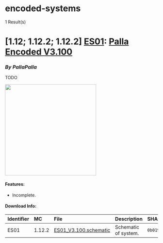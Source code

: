 # encoded-systems
1 Result(s)

# [1.12; 1.12.2; 1.12.2] [ES01](ES01%20Palla%20Encoded%20V3.100): [Palla Encoded V3.100](ES01%20Palla%20Encoded%20V3.100/ES01_Palla_Encoded_V3.100.pdf)
### *By PallaPalla*

TODO

<img src="ES01%20Palla%20Encoded%20V3.100/palla3.1.png?raw=1" height="300px">

#### Features:
- Incomplete.

#### Download Info:
|Identifier   | MC       | File                                                                                   | Description            | SHA256                                                              |
|------------ |:-------- |:-------------------------------------------------------------------------------------- |:---------------------- |:--------------------------------------------------------------------|
|ES01         | 1.12.2   | [ES01_V3.100.schematic](ES01%20Palla%20Encoded%20V3.100/ES01_V3.100.schematic?raw=1)   | Schematic of system.   | `0b019239bba6a9878e899b9726b425eed49ee56416fbbe55df75a534868b64db`  |
